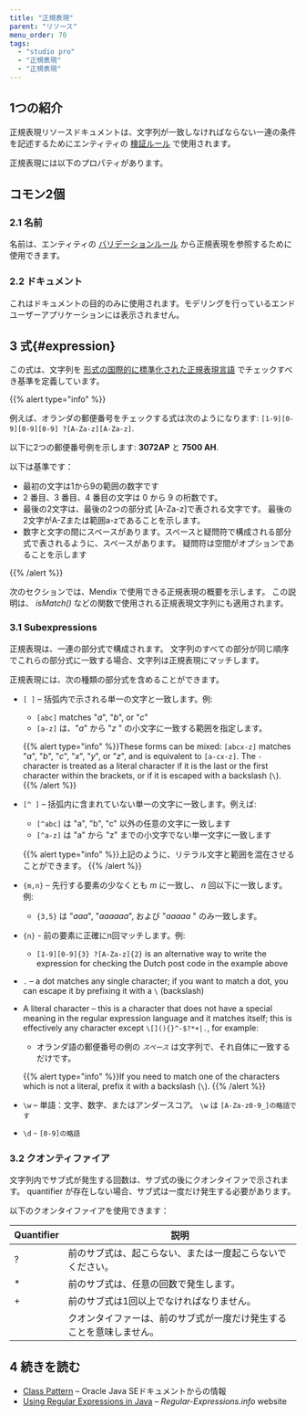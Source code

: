```yaml
---
title: "正規表現"
parent: "リソース"
menu_order: 70
tags:
  - "studio pro"
  - "正規表現"
  - "正規表現"
---
```


## 1つの紹介

正規表現リソースドキュメントは、文字列が一致しなければならない一連の条件を記述するためにエンティティの [検証ルール](validation-rules) で使用されます。

正規表現には以下のプロパティがあります。

## コモン2個

### 2.1 名前

名前は、エンティティの [バリデーションルール](validation-rules) から正規表現を参照するために使用できます。

### 2.2 ドキュメント

これはドキュメントの目的のみに使用されます。モデリングを行っているエンドユーザーアプリケーションには表示されません。

## 3 式{#expression}

この式は、文字列を [形式の国際的に標準化された正規表現言語](https://docs.oracle.com/javase/8/docs/api/java/util/regex/Pattern.html) でチェックすべき基準を定義しています。

{{% alert type="info" %}}

例えば、オランダの郵便番号をチェックする式は次のようになります: `[1-9][0-9][0-9][0-9] ?[A-Za-z][A-Za-z]`.

以下に2つの郵便番号例を示します: **3072AP** と **7500 AH**.

以下は基準です：

* 最初の文字は1から9の範囲の数字です
* 2 番目、3 番目、4 番目の文字は 0 から 9 の桁数です。
* 最後の2文字は、最後の2つの部分式 [A-Za-z]で表される文字です。 最後の2文字がA-Zまたは範囲a-zであることを示します。
* 数字と文字の間にスペースがあります。スペースと疑問符で構成される部分式で表されるように、スペースがあります。 疑問符は空間がオプションであることを示します

{{% /alert %}}

次のセクションでは、Mendix で使用できる正規表現の概要を示します。 この説明は、 *isMatch()* などの関数で使用される正規表現文字列にも適用されます。

### 3.1 Subexpressions

正規表現は、一連の部分式で構成されます。 文字列のすべての部分が同じ順序でこれらの部分式に一致する場合、文字列は正規表現にマッチします。

正規表現には、次の種類の部分式を含めることができます。

* `[ ]` – 括弧内で示される単一の文字と一致します。例:
    * `[abc]` matches "_a_", "_b_", or "_c_"
    * `[a-z]` は、"_a_" から "_z_ " の小文字に一致する範囲を指定します。

    {{% alert type="info" %}}These forms can be mixed: `[abcx-z]` matches "_a_", "_b_", "_c_", "_x_", "_y_", or "_z_", and is equivalent to `[a-cx-z]`. The `-` character is treated as a literal character if it is the last or the first character within the brackets, or if it is escaped with a backslash (`\`).
    {{% /alert %}}

* `[^ ]` – 括弧内に含まれていない単一の文字に一致します。例えば:
    * `[^abc]` は "a", "b", "c" 以外の任意の文字に一致します
    * `[^a-z]` は "a" から "z" までの小文字でない単一文字に一致します

    {{% alert type="info" %}}上記のように、リテラル文字と範囲を混在させることができます。
    {{% /alert %}}

* `{m,n}` – 先行する要素の少なくとも _m_ に一致し、 _n_ 回以下に一致します。例:

    * `{3,5}` は "_aaa_", "_aaaaaa_", および "_aaaaa_ " のみ一致します。
* `{n}` - 前の要素に正確にn回マッチします。例:

    * `[1-9][0-9]{3} ?[A-Za-z]{2}` is an alternative way to write the expression for checking the Dutch post code in the example above
* `.` – a dot matches any single character; if you want to match a dot, you can escape it by prefixing it with a `\` (backslash)
* A literal character – this is a character that does not have a special meaning in the regular expression language and it matches itself; this is effectively any character except `\[](){}^-$?*+|.`, for example:
    * オランダ語の郵便番号の例の *`スペース`* は文字列で、それ自体に一致するだけです。

    {{% alert type="info" %}}If you need to match one of the characters which is not a literal, prefix it with a backslash (`\`).
    {{% /alert %}}

* `\w` – 単語：文字、数字、またはアンダースコア。 `\w` は `[A-Za-z0-9_]の略語です`
* `\d` - `[0-9]の略語`

### 3.2 クオンティファイア

文字列内でサブ式が発生する回数は、サブ式の後にクオンタイファで示されます。 quantifier が存在しない場合、サブ式は一度だけ発生する必要があります。

以下のクオンタイファイアを使用できます：

| Quantifier | 説明                                 |
| ---------- | ---------------------------------- |
| ?          | 前のサブ式は、起こらない、または一度起こらないでください。      |
| *          | 前のサブ式は、任意の回数で発生します。                |
| +          | 前のサブ式は1回以上でなければなりません。              |
|            | クオンタイファーは、前のサブ式が一度だけ発生することを意味しません。 |

## 4 続きを読む

* [Class Pattern](https://docs.oracle.com/javase/8/docs/api/java/util/regex/Pattern.html#matches-java.lang.String-java.lang.CharSequence-) – Oracle Java SEドキュメントからの情報
* [Using Regular Expressions in Java](http://www.regular-expressions.info/java.html)  – *Regular-Expressions.info* website
